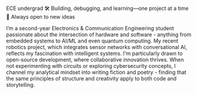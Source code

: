 ECE undergrad 
🛠️ Building, debugging, and learning—one project at a time 
🌱 Always open to new ideas

I’m a second-year Electronics & Communication Engineering student  passionate about the intersection of hardware and software - anything from embedded systems to AI/ML and even quantum computing. 
My recent robotics project, which integrates sensor networks with conversational AI, reflects my fascination with intelligent systems. I'm particularly drawn to open-source development, where collaborative innovation thrives. 
When not experimenting with circuits or exploring cybersecurity concepts, I channel my analytical mindset into writing fiction and poetry - finding that the same principles of structure and creativity apply to both code and storytelling.
